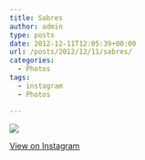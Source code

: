 ```yaml
---
title: Sabres
author: admin
type: posts
date: 2012-12-11T12:05:39+00:00
url: /posts/2012/12/11/sabres/
categories:
  - Photos
tags:
  - instagram
  - Photos

---
```

![][1]

<p class="view-instagram">
  <a href="http://instagr.am/p/TGHlISKljr/">View on Instagram</a>
</p>

 [1]: https://lobban.org/wordpress//HLIC/eaeae6b9dbcbc04a38e9a0b8cec5b2f4.jpg